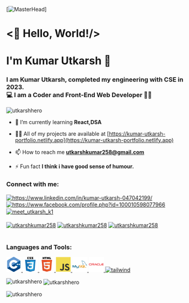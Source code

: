 [![MasterHead](https://github.com/utkarshhero/utkarshhero.git)]

<h1 align="left"> <👋 Hello, World!/></h1>


<h1 align="left">I'm Kumar Utkarsh 👋 </h1>
<h3 align="left">I am <b>Kumar Utkarsh</b>, completed my engineering with CSE in 2023.
<br>
💻 I am a <b>Coder</b> and <b>Front-End Web Developer</b> 👨‍💻
</h3>

<p align="left"> <img src="https://komarev.com/ghpvc/?username=utkarshhero&label=Profile%20views&color=0e75b6&style=flat" alt="utkarshhero" /> </p>

- 🌱 I’m currently learning **React,DSA**

- 👨‍💻 All of my projects are available at [https://kumar-utkarsh-portfolio.netlify.app](https://kumar-utkarsh-portfolio.netlify.app)

- 📫 How to reach me **utkarshkumar258@gmail.com**

- ⚡ Fun fact **I think i have good sense of humour.**

<h3 align="left">Connect with me:</h3>
<p align="left">
<a href="https://linkedin.com/in/https://www.linkedin.com/in/kumar-utkarsh-047042199/" target="blank"><img align="center" src="https://raw.githubusercontent.com/rahuldkjain/github-profile-readme-generator/master/src/images/icons/Social/linked-in-alt.svg" alt="https://www.linkedin.com/in/kumar-utkarsh-047042199/" height="30" width="40" /></a>
<a href="https://fb.com/https://www.facebook.com/profile.php?id=100010598077966" target="blank"><img align="center" src="https://raw.githubusercontent.com/rahuldkjain/github-profile-readme-generator/master/src/images/icons/Social/facebook.svg" alt="https://www.facebook.com/profile.php?id=100010598077966" height="30" width="40" /></a>
<a href="https://instagram.com/meet_utkarsh_k1" target="blank"><img align="center" src="https://raw.githubusercontent.com/rahuldkjain/github-profile-readme-generator/master/src/images/icons/Social/instagram.svg" alt="meet_utkarsh_k1" height="30" width="40" /></a> <br><br>
<a href="https://www.hackerrank.com/utkarshkumar258" target="blank"><img align="center" src="https://raw.githubusercontent.com/rahuldkjain/github-profile-readme-generator/master/src/images/icons/Social/hackerrank.svg" alt="utkarshkumar258" height="30" width="40" /></a>
<a href="https://www.leetcode.com/utkarshkumar258" target="blank"><img align="center" src="https://raw.githubusercontent.com/rahuldkjain/github-profile-readme-generator/master/src/images/icons/Social/leet-code.svg" alt="utkarshkumar258" height="30" width="40" /></a>
<a href="https://auth.geeksforgeeks.org/user/utkarshkumar258" target="blank"><img align="center" src="https://raw.githubusercontent.com/rahuldkjain/github-profile-readme-generator/master/src/images/icons/Social/geeks-for-geeks.svg" alt="utkarshkumar258" height="30" width="40" /></a><br><br>
</p>

<h3 align="left">Languages and Tools:</h3>
<p align="left"> <a href="https://www.w3schools.com/cpp/" target="_blank" rel="noreferrer"> <img src="https://raw.githubusercontent.com/devicons/devicon/master/icons/cplusplus/cplusplus-original.svg" alt="cplusplus" width="40" height="40"/> </a> <a href="https://www.w3schools.com/css/" target="_blank" rel="noreferrer"> <img src="https://raw.githubusercontent.com/devicons/devicon/master/icons/css3/css3-original-wordmark.svg" alt="css3" width="40" height="40"/> </a> <a href="https://www.w3.org/html/" target="_blank" rel="noreferrer"> <img src="https://raw.githubusercontent.com/devicons/devicon/master/icons/html5/html5-original-wordmark.svg" alt="html5" width="40" height="40"/> </a> <a href="https://developer.mozilla.org/en-US/docs/Web/JavaScript" target="_blank" rel="noreferrer"> <img src="https://raw.githubusercontent.com/devicons/devicon/master/icons/javascript/javascript-original.svg" alt="javascript" width="40" height="40"/> </a> <a href="https://www.mysql.com/" target="_blank" rel="noreferrer"> <img src="https://raw.githubusercontent.com/devicons/devicon/master/icons/mysql/mysql-original-wordmark.svg" alt="mysql" width="40" height="40"/> </a> <a href="https://www.oracle.com/" target="_blank" rel="noreferrer"> <img src="https://raw.githubusercontent.com/devicons/devicon/master/icons/oracle/oracle-original.svg" alt="oracle" width="40" height="40"/> </a> <a href="https://tailwindcss.com/" target="_blank" rel="noreferrer"> <img src="https://www.vectorlogo.zone/logos/tailwindcss/tailwindcss-icon.svg" alt="tailwind" width="40" height="40"/> </a> </p>

<p><img align="left" src="https://github-readme-stats.vercel.app/api/top-langs?username=utkarshhero&show_icons=true&locale=en&layout=compact" alt="utkarshhero" /></p>

<p>&nbsp;<img align="center" src="https://github-readme-stats.vercel.app/api?username=utkarshhero&show_icons=true&locale=en" alt="utkarshhero" /></p>

<p><img align="center" src="https://github-readme-streak-stats.herokuapp.com/?user=utkarshhero&" alt="utkarshhero" /></p>
